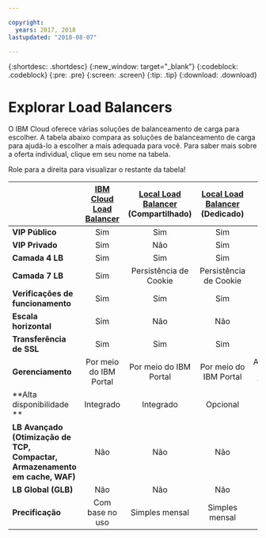 ```yaml
---

copyright:
  years: 2017, 2018
lastupdated: "2018-08-07"

---
```


{:shortdesc: .shortdesc}
{:new_window: target="_blank"}
{:codeblock: .codeblock}
{:pre: .pre}
{:screen: .screen}
{:tip: .tip}
{:download: .download}

# Explorar Load Balancers

O IBM Cloud oferece várias soluções de balanceamento de carga para escolher. A tabela abaixo compara as soluções de balanceamento de carga para ajudá-lo a escolher a mais adequada para você. Para saber mais sobre a oferta individual, clique em seu nome na tabela. 

Role para a direita para visualizar o restante da tabela!


|        | [IBM Cloud Load Balancer](../../infrastructure/loadbalancer-service/getting-started.html#getting-started)| [Local Load Balancer](../../infrastructure/local-load-balancer/getting-started.html#getting-started) (Compartilhado)| [Local Load Balancer](../../infrastructure/local-load-balancer/getting-started.html#getting-started) (Dedicado)| [Citrix NetScaler](../../infrastructure/citrix-netscaler-vpx/getting-started.html#getting-started-with-citrix-netscaler) VPX/MPX (Padrão)| [Citrix NetScaler](../../infrastructure/citrix-netscaler-vpx/getting-started.html#getting-started-with-citrix-netscaler) VPX/MPX (Platinum) |
|------- | :------: | :------: | :------: | :------: | :------: |
|**VIP Público**|Sim|Sim|Sim|Sim|Sim |
|**VIP Privado**|Sim|Não|Sim|Sim|Sim |
|**Camada 4 LB**|Sim|Sim|Sim|Sim|Sim |
|**Camada 7 LB**|Sim|Persistência de Cookie|Persistência de Cookie|Sim|Sim |
|**Verificações de funcionamento**|Sim|Sim|Sim|Sim|Sim |
|**Escala horizontal**|Sim|Não|Não|Não|Não |
|**Transferência de SSL**|Sim|Sim|Sim|Sim|Sim |
|**Gerenciamento**|Por meio do IBM Portal|Por meio do IBM Portal|Por meio do IBM Portal|Autogerenciar (GUI do fornecedor)|Autogerenciar (GUI do fornecedor) |
|**Alta disponibilidade **|Integrado|Integrado|Opcional|Opcional|Opcional |
|**LB Avançado (Otimização de TCP, Compactar, Armazenamento em cache, WAF)**|Não|Não|Não|Limitado|Sim |
|**LB Global (GLB)**|Não|Não|Não|Não|Sim |
|**Precificação**|Com base no uso|Simples mensal|Simples mensal|Simples mensal|Simples mensal |
